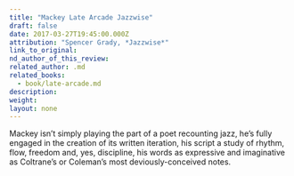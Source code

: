 ```yaml
---
title: "Mackey Late Arcade Jazzwise"
draft: false
date: 2017-03-27T19:45:00.000Z
attribution: "Spencer Grady, *Jazzwise*"
link_to_original:
nd_author_of_this_review:
related_author: .md
related_books:
  - book/late-arcade.md
description:
weight:
layout: none
---
```

Mackey isn’t simply playing the part of a poet recounting jazz, he’s fully engaged in the creation of its written iteration, his script a study of rhythm, flow, freedom and, yes, discipline, his words as expressive and imaginative as Coltrane’s or Coleman’s most deviously-conceived notes.

